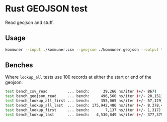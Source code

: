 # Rust GEOJSON test

Read geojson and stuff.

## Usage

```bash
kommuner --input ./kommuner.csv --geojson ./kommuner.geojson --output test.csv
```

## Benches

Where `lookup_all` tests use 100 records at either the start or end of the geojson.

```bash
test bench_csv_read         ... bench:      39,266 ns/iter (+/- 867)
test bench_geojson_read     ... bench:     496,560 ns/iter (+/- 20,151)
test bench_lookup_all_first ... bench:     355,065 ns/iter (+/- 57,129)
test bench_lookup_all_last  ... bench: 175,942,486 ns/iter (+/- 8,378,414)
test bench_lookup_first     ... bench:       7,137 ns/iter (+/- 1,317)
test bench_lookup_last      ... bench:   4,530,849 ns/iter (+/- 377,375)
```

